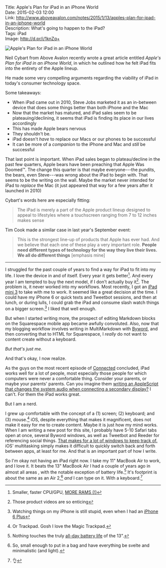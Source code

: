 Title: Apple's Plan for iPad in an iPhone World  
Date: 2015-02-03 12:00  
Link: http://www.aboveavalon.com/notes/2015/1/13/apples-plan-for-ipad-in-an-iphone-world  
Description: What's going to happen to the iPad?  
Tags: iPad  
Image: http://d.pr/i/1knZq+  

![Apple's Plan for iPad in an iPhone World][d]

Neil Cybart from Above Avalon recently wrote a great article entitled *Apple's Plan for iPad in an iPhone World*, in which he outlined how he felt iPad fits into the entirety of the Apple lineup. 

He made some very compelling arguments regarding the viability of iPad in today's consumer technology space. 

Some takeaways:

* When iPad came out in 2010, Steve Jobs marketed it as an in-between device that does some things better than both iPhone and the Mac
* Now that the market has matured, and iPad sales seem to be plateauing/declining, it seems that iPad is finding its place in our lives accordingly
* This has made Apple bears nervous
* They shouldn't be. 
* iPad doesn't *have* to replace our Macs or our phones  to be successful
* It can be more of a *companion* to the iPhone and Mac and *still* be successful

That last point is important. When iPad sales began to plateau/decline in the past few quarters, Apple bears have been preaching that Apple Was Doomed™. The change this quarter is that maybe everyone---the pundits, the bears, even Steve---was wrong about the iPad to begin with. That seems to be the writing on the wall. Maybe the market never intended for iPad to *replace* the Mac (it just appeared that way for a few years after it launched in 2010)

Cybart's words here are especially fitting:

> The iPad is merely a part of the Apple product lineup designed to appeal to lifestyles where a touchscreen ranging from 7 to 12 inches makes sense

Tim Cook made a similar case in last year's September event:

> This is the strongest line-up of products that Apple has ever had. And we believe that each one of these play a very important role. **People need different types of technology for the way they live their lives. We all do different things** [emphasis mine]

***

I struggled for the past couple of years to find a way for iPad to fit into my life. I love the device in and of itself. Every year it gets better[^b]. And every year I am tempted to buy the next model, if I don't actually buy it[^bi]. The problem is, it never worked into my workflows. Most recently, I got an [iPad mini 3][theoveranalyzed] to take with me to work. It seemed like a great decision at the time. I could have my iPhone 6 or quick texts and Tweetbot sessions, and then at lunch, or during lulls, I could grab the iPad and consume slash watch things on a bigger screen.[^wt] I liked that well enough.

But when I started writing more, the prospect of editing Markdown blocks on the Squarespace mobile app became awfully convoluted. Also, now that my blogging workflow involves writing in MultiMarkdown with [Byword][bywordapp], and then converting that to HTML for Squarespace, I *really* do not want to content create without a keyboard. 

<p><em class="takeHome">But that's just me.</em></p>
 
And that's okay, I now realize.

As the guys on the most recent episode of [Connected][relay] concluded, iPad works well for a lot of people, most especially those people for which computers were never a comfortable thing. Consider your parents, or maybe your parents' parents. Can you imagine them [writing an AppleScript that changes the system audio when connecting a secondary display?][macworld] I can't. For them the iPad works great.

But I am a nerd.

I grew up comfortable with the concept of a (1) screen; (2) keyboard; and (3) mouse.[^m] iOS, despite everything that makes it magnificent, does not make it easy for me to create content. Maybe it is just how my mind works. When I am writing a new post for this site, I probably have 5-10 Safari tabs open at once, several Byword windows, as well as Tweetbot and Reeder for referencing social things. [That makes for a lot of windows to keep track of.][d 2] iOS' multitasking simply makes it difficult to quickly switch back and forth between apps, at least for me. And that is an important part of how I write.

So I'm okay not having an iPad right now. I take my 11" MacBook Air to work, and I love it. It beats the 13" MacBook Air I had a couple of years ago in almost all areas , with the notable exception of battery life.[^n] It's footprint is about the same as an Air 2,[^a] *and* I can type on it. With a keyboard.[^k]

[^b]: Smaller, faster CPU/GPU, [MORE RAMS (!)][cnet]
[^bi]: Those product videos are so enticing
[^wt]: Watching things on my iPhone is still stupid, even when I had an [iPhone 6 Plus][theoveranalyzed 2]
[^m]: Or Trackpad. Gosh I love the Magic Trackpad.
[^n]: Nothing touches the truly [all-day battery life][mashable] of the 13".
[^a]: So, small enough to put in a bag and have everything be svelte and minimalistic (and light).
[^k]: 👌

[bywordapp]: https://itunes.apple.com/us/app/byword/id420212497?mt=12&at=1l3vx9s "Byword on the Mac App Store"
[cnet]: http://www.cnet.com/news/ipad-air-2-teardown-reveals-new-hardware-more-ram-and-easier-to-open-case/#! "Cnet's reporting on the iPad Air 2 teardown"
[d]: http://d.pr/i/1knZq+ "Apple's Plan for iPad in an iPhone World"
[d 2]: http://d.pr/i/eeRg+ "Typical window situation"
[macworld]: http://hints.macworld.com/article.php?story=20050614171126634 "An AppleScript to change sound output device "
[mashable]: http://mashable.com/2013/06/19/macbook-air-2013-review/ "Mashable: 'The 2013 MacBook Air Is a Battery Life Champ'"
[relay]: http://www.relay.fm/connected/24 "'Connected' podcast, episode 24"
[theoveranalyzed]: /2014/12/22/the-paradox-of-choice-choosing-an-ipad "My post on choosing the correct iPad for me"
[theoveranalyzed 2]: /2014/10/27/why-i-couldnt-handle-the-iphone-6-plus "My post on why the iPhone 6 Plus was too big for me"
[wikipedia]: https://en.wikipedia.org/wiki/Magic_Trackpad "Wikipedia: Magic Trackpad"